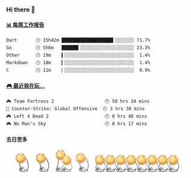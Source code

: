 ### Hi there 👋  

 <!-- waka-box start -->
#### <a href="https://gist.github.com/51d75cccce903a25b1f8cd7ca9d3a329" target="_blank">📊 每周工作报告</a>
```text
Dart       🕓 15h42m ███████████████████▎░░░░░░░ 71.7%
Go         🕓 5h6m   ██████▎░░░░░░░░░░░░░░░░░░░░ 23.3%
Other      🕓 19m    ▍░░░░░░░░░░░░░░░░░░░░░░░░░░  1.4%
Markdown   🕓 18m    ▎░░░░░░░░░░░░░░░░░░░░░░░░░░  1.4%
C          🕓 11m    ▏░░░░░░░░░░░░░░░░░░░░░░░░░░  0.9%
```
<!-- Powered by https://github.com/journey-ad/waka-box-go . -->
<!-- waka-box end -->


 <!-- steam-box start -->
#### <a href="https://gist.github.com/3b0d2519577a02ab95e5d0d7ca4fa814" target="_blank">🎮 最近我在玩…</a>
```text
🎮 Team Fortress 2                   🕘 50 hrs 34 mins
🔫 Counter-Strike: Global Offensive  🕘 3 hrs 30 mins
🎮 Left 4 Dead 2                     🕘 0 hrs 48 mins
🎮 No Man's Sky                      🕘 0 hrs 17 mins
```
<!-- Powered by https://github.com/YouEclipse/steam-box . -->
<!-- steam-box end -->

#### 去日苦多
![](990672b3e82963502a597c34e55546b5.gif)


<!--
**oneto1/oneto1** is a ✨ _special_ ✨ repository because its `README.md` (this file) appears on your GitHub profile.

Here are some ideas to get you started:

- 🔭 I’m currently working on ...
- 🌱 I’m currently learning ...
- 👯 I’m looking to collaborate on ...
- 🤔 I’m looking for help with ...
- 💬 Ask me about ...
- 📫 How to reach me: ...
- 😄 Pronouns: ...
- ⚡ Fun fact: ...
-->
